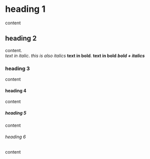 # heading 1
content

## heading 2
content.  
*text in italic*. _this is also italics_
**text in bold**. __text in bold__
***bold + italics***

### heading 3
content

#### heading 4
content

##### heading 5
content

###### heading 6
content

